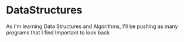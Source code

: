 # DataStructures
As I'm learning Data Structures and Algorithms, I'll be pushing as many programs that I find Important to look back
